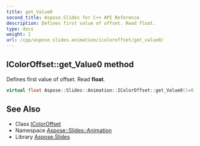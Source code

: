 ```yaml
---
title: get_Value0
second_title: Aspose.Slides for C++ API Reference
description: Defines first value of offset. Read float.
type: docs
weight: 1
url: /cpp/aspose.slides.animation/icoloroffset/get_value0/
---
```

## IColorOffset::get_Value0 method


Defines first value of offset. Read **float**.

```cpp
virtual float Aspose::Slides::Animation::IColorOffset::get_Value0()=0
```

## See Also

* Class [IColorOffset](../)
* Namespace [Aspose::Slides::Animation](../../)
* Library [Aspose.Slides](../../../)
